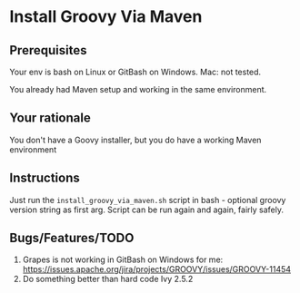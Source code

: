 # Install Groovy Via Maven

## Prerequisites

Your env is bash on Linux or GitBash on Windows.  Mac: not tested.

You already had Maven setup and working in the same environment.

## Your rationale

You don't have a Goovy installer, but you do have a working Maven environment

## Instructions

Just run the `install_groovy_via_maven.sh` script in bash - optional groovy version string as first arg. Script can be run again and again, fairly safely.  

## Bugs/Features/TODO

1. Grapes is not working in GitBash on Windows for me: https://issues.apache.org/jira/projects/GROOVY/issues/GROOVY-11454
2. Do something better than hard code Ivy 2.5.2


